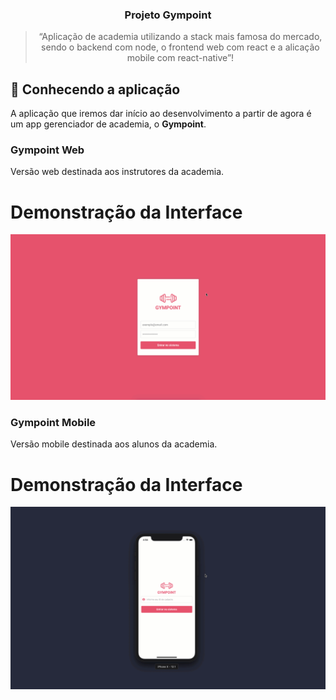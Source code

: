 
<h3 align="center">
  Projeto Gympoint
</h3>

<blockquote align="center">“Aplicação de academia utilizando a stack mais famosa do mercado, sendo o backend com node, o frontend web com react e a alicação mobile com react-native”!</blockquote>


## :rocket: Conhecendo a aplicação

A aplicação que iremos dar início ao desenvolvimento a partir de agora é um app gerenciador de academia, o **Gympoint**.

### Gympoint Web

Versão web destinada aos instrutores da academia.

# Demonstração da Interface

![Alt Text](demogym.gif)

### Gympoint Mobile

Versão mobile destinada aos alunos da academia.

# Demonstração da Interface

![Alt Text](demogympoint.gif)
